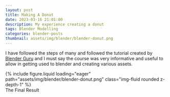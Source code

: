 ```yaml
---
layout: post
title: Making A Donut
date: 2023-03-16 21:01:00
description: My experience creating a donut
tags: Blender Modelling
categories: blender-posts
thumbnail: assets/img/blender/blender-donut.png
---
```


I have followed the steps of many and followed the tutorial created by <a href="https://www.youtube.com/@blenderguru">Blender Guru</a> and I must say the course was very informative and useful to allow in getting used to blender and creating various assets.

<div class="row mt-3">
    <div class="col-sm mt-3 mt-md-0">
        {% include figure.liquid loading="eager" path="assets/img/blender/blender-donut.png" class="img-fluid rounded z-depth-1" %}
    </div>
</div>
<div class="caption">
    The Final Result
</div>